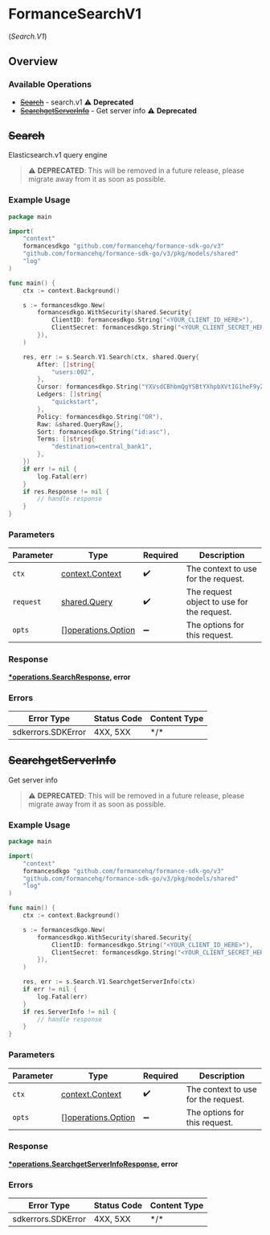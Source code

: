 # FormanceSearchV1
(*Search.V1*)

## Overview

### Available Operations

* [~~Search~~](#search) - search.v1 :warning: **Deprecated**
* [~~SearchgetServerInfo~~](#searchgetserverinfo) - Get server info :warning: **Deprecated**

## ~~Search~~

Elasticsearch.v1 query engine

> :warning: **DEPRECATED**: This will be removed in a future release, please migrate away from it as soon as possible.

### Example Usage

```go
package main

import(
	"context"
	formancesdkgo "github.com/formancehq/formance-sdk-go/v3"
	"github.com/formancehq/formance-sdk-go/v3/pkg/models/shared"
	"log"
)

func main() {
    ctx := context.Background()

    s := formancesdkgo.New(
        formancesdkgo.WithSecurity(shared.Security{
            ClientID: formancesdkgo.String("<YOUR_CLIENT_ID_HERE>"),
            ClientSecret: formancesdkgo.String("<YOUR_CLIENT_SECRET_HERE>"),
        }),
    )

    res, err := s.Search.V1.Search(ctx, shared.Query{
        After: []string{
            "users:002",
        },
        Cursor: formancesdkgo.String("YXVsdCBhbmQgYSBtYXhpbXVtIG1heF9yZXN1bHRzLol="),
        Ledgers: []string{
            "quickstart",
        },
        Policy: formancesdkgo.String("OR"),
        Raw: &shared.QueryRaw{},
        Sort: formancesdkgo.String("id:asc"),
        Terms: []string{
            "destination=central_bank1",
        },
    })
    if err != nil {
        log.Fatal(err)
    }
    if res.Response != nil {
        // handle response
    }
}
```

### Parameters

| Parameter                                                    | Type                                                         | Required                                                     | Description                                                  |
| ------------------------------------------------------------ | ------------------------------------------------------------ | ------------------------------------------------------------ | ------------------------------------------------------------ |
| `ctx`                                                        | [context.Context](https://pkg.go.dev/context#Context)        | :heavy_check_mark:                                           | The context to use for the request.                          |
| `request`                                                    | [shared.Query](../../pkg/models/shared/query.md)             | :heavy_check_mark:                                           | The request object to use for the request.                   |
| `opts`                                                       | [][operations.Option](../../pkg/models/operations/option.md) | :heavy_minus_sign:                                           | The options for this request.                                |

### Response

**[*operations.SearchResponse](../../pkg/models/operations/searchresponse.md), error**

### Errors

| Error Type         | Status Code        | Content Type       |
| ------------------ | ------------------ | ------------------ |
| sdkerrors.SDKError | 4XX, 5XX           | \*/\*              |

## ~~SearchgetServerInfo~~

Get server info

> :warning: **DEPRECATED**: This will be removed in a future release, please migrate away from it as soon as possible.

### Example Usage

```go
package main

import(
	"context"
	formancesdkgo "github.com/formancehq/formance-sdk-go/v3"
	"github.com/formancehq/formance-sdk-go/v3/pkg/models/shared"
	"log"
)

func main() {
    ctx := context.Background()

    s := formancesdkgo.New(
        formancesdkgo.WithSecurity(shared.Security{
            ClientID: formancesdkgo.String("<YOUR_CLIENT_ID_HERE>"),
            ClientSecret: formancesdkgo.String("<YOUR_CLIENT_SECRET_HERE>"),
        }),
    )

    res, err := s.Search.V1.SearchgetServerInfo(ctx)
    if err != nil {
        log.Fatal(err)
    }
    if res.ServerInfo != nil {
        // handle response
    }
}
```

### Parameters

| Parameter                                                    | Type                                                         | Required                                                     | Description                                                  |
| ------------------------------------------------------------ | ------------------------------------------------------------ | ------------------------------------------------------------ | ------------------------------------------------------------ |
| `ctx`                                                        | [context.Context](https://pkg.go.dev/context#Context)        | :heavy_check_mark:                                           | The context to use for the request.                          |
| `opts`                                                       | [][operations.Option](../../pkg/models/operations/option.md) | :heavy_minus_sign:                                           | The options for this request.                                |

### Response

**[*operations.SearchgetServerInfoResponse](../../pkg/models/operations/searchgetserverinforesponse.md), error**

### Errors

| Error Type         | Status Code        | Content Type       |
| ------------------ | ------------------ | ------------------ |
| sdkerrors.SDKError | 4XX, 5XX           | \*/\*              |